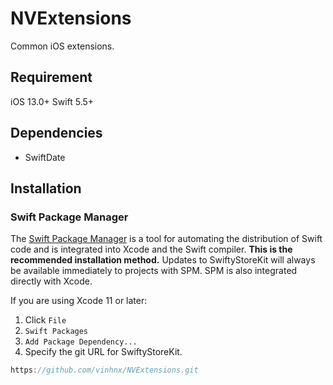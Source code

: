 # NVExtensions

Common iOS extensions.

## Requirement 

iOS 13.0+
Swift 5.5+

## Dependencies 

+ SwiftDate

## Installation

### Swift Package Manager

The [Swift Package Manager](https://swift.org/package-manager/) is a tool for automating the distribution of Swift code and is integrated into Xcode and the Swift compiler. **This is the recommended installation method.** Updates to SwiftyStoreKit will always be available immediately to projects with SPM. SPM is also integrated directly with Xcode.

If you are using Xcode 11 or later:
 1. Click `File`
 2. `Swift Packages`
 3. `Add Package Dependency...`
 4. Specify the git URL for SwiftyStoreKit.

```swift
https://github.com/vinhnx/NVExtensions.git
```
